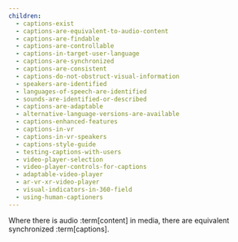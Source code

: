 ```yaml
---
children:
  - captions-exist
  - captions-are-equivalent-to-audio-content
  - captions-are-findable
  - captions-are-controllable
  - captions-in-target-user-language
  - captions-are-synchronized
  - captions-are-consistent
  - captions-do-not-obstruct-visual-information
  - speakers-are-identified
  - languages-of-speech-are-identified
  - sounds-are-identified-or-described
  - captions-are-adaptable
  - alternative-language-versions-are-available
  - captions-enhanced-features
  - captions-in-vr
  - captions-in-vr-speakers
  - captions-style-guide
  - testing-captions-with-users
  - video-player-selection
  - video-player-controls-for-captions
  - adaptable-video-player
  - ar-vr-xr-video-player
  - visual-indicators-in-360-field
  - using-human-captioners
---
```


Where there is audio :term[content] in media, there are equivalent synchronized :term[captions].

